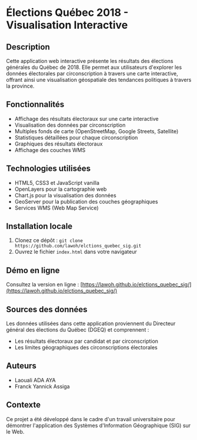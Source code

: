 # Élections Québec 2018 - Visualisation Interactive

## Description
Cette application web interactive présente les résultats des élections générales du Québec de 2018. Elle permet aux utilisateurs d'explorer les données électorales par circonscription à travers une carte interactive, offrant ainsi une visualisation géospatiale des tendances politiques à travers la province.

## Fonctionnalités
- Affichage des résultats électoraux sur une carte interactive
- Visualisation des données par circonscription
- Multiples fonds de carte (OpenStreetMap, Google Streets, Satellite)
- Statistiques détaillées pour chaque circonscription
- Graphiques des résultats électoraux
- Affichage des couches WMS

## Technologies utilisées
- HTML5, CSS3 et JavaScript vanilla
- OpenLayers pour la cartographie web
- Chart.js pour la visualisation des données
- GeoServer pour la publication des couches géographiques
- Services WMS (Web Map Service)

## Installation locale
1. Clonez ce dépôt : `git clone https://github.com/lawoh/elctions_quebec_sig.git`
2. Ouvrez le fichier `index.html` dans votre navigateur

## Démo en ligne
Consultez la version en ligne : [https://lawoh.github.io/elctions_quebec_sig/](https://lawoh.github.io/elctions_quebec_sig/)

## Sources des données
Les données utilisées dans cette application proviennent du Directeur général des élections du Québec (DGEQ) et comprennent :
- Les résultats électoraux par candidat et par circonscription
- Les limites géographiques des circonscriptions électorales

## Auteurs
- Laouali ADA AYA
- Franck Yannick Assiga

## Contexte
Ce projet a été développé dans le cadre d'un travail universitaire pour démontrer l'application des Systèmes d'Information Géographique (SIG) sur le Web.
